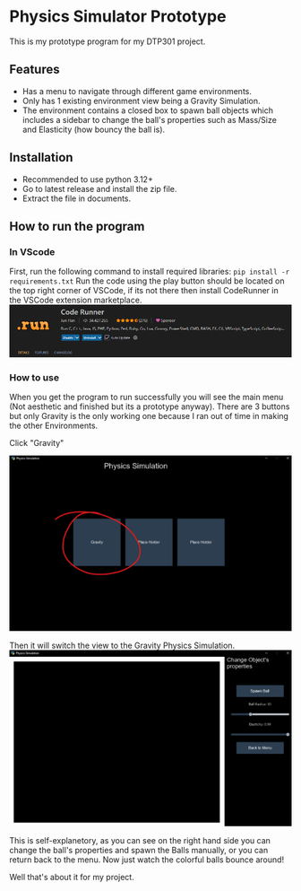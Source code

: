 # Physics Simulator Prototype
This is my prototype program for my DTP301 project.

## Features
- Has a menu to navigate through different game environments.
- Only has 1 existing environment view being a Gravity Simulation.
- The environment contains a closed box to spawn ball objects which includes a sidebar to change the ball's properties such as Mass/Size and Elasticity (how bouncy the ball is).

## Installation
- Recommended to use python 3.12+
- Go to latest release and install the zip file.
- Extract the file in documents.

## How to run the program
### In VScode
First, run the following command to install required libraries: `pip install -r requirements.txt`
Run the code using the play button should be located on the top right corner of VSCode, if its not there then install CodeRunner in the VSCode extension marketplace.
<img src="./images/CodeRunner.png" alt="CodeRunner" width="600">

### How to use
When you get the program to run successfully you will see the main menu (Not aesthetic and finished but its a prototype anyway).
There are 3 buttons but only Gravity is the only working one because I ran out of time in making the other Environments.

Click "Gravity"

<img src="./images/Menu.png" alt="Menu" width="600">

Then it will switch the view to the Gravity Physics Simulation.
<img src="./images/Simulation.png" alt="Physics Simulation" width="600">

This is self-explanetory, as you can see on the right hand side you can change the ball's properties and spawn the Balls manually, or you can return back to the menu.
Now just watch the colorful balls bounce around!

Well that's about it for my project.

